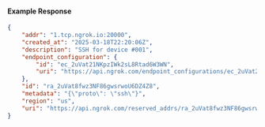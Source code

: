 <!-- Code generated for API Clients. DO NOT EDIT. -->

#### Example Response

```json
{
	"addr": "1.tcp.ngrok.io:20000",
	"created_at": "2025-03-18T22:20:06Z",
	"description": "SSH for device #001",
	"endpoint_configuration": {
		"id": "ec_2uVat21NKpzIWk2sL8Rtad6W3WN",
		"uri": "https://api.ngrok.com/endpoint_configurations/ec_2uVat21NKpzIWk2sL8Rtad6W3WN"
	},
	"id": "ra_2uVat8fwz3NF86gwsrwoU6DZ4Z8",
	"metadata": "{\"proto\": \"ssh\"}",
	"region": "us",
	"uri": "https://api.ngrok.com/reserved_addrs/ra_2uVat8fwz3NF86gwsrwoU6DZ4Z8"
}
```
